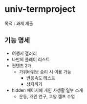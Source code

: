 # univ-termproject
목적 : 과제 제출

## 기능 명세
- 여행지 갤러리
- 나만의 플레이 리스트
- 컨텐츠 2개
    - 가위바위보 승리 시 이용 가능
        - 반응속도 테스트
        - 상자까기
- hidden 페이지에 개인 사생활 일부 소개
    - 운동, 개인 연구, 교양 캠프 수업


    

